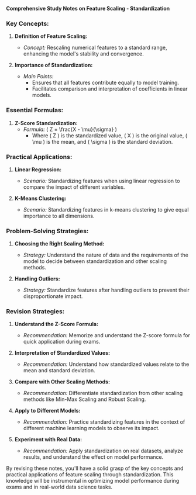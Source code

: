 **Comprehensive Study Notes on Feature Scaling - Standardization**

### Key Concepts:

1. **Definition of Feature Scaling:**
   - *Concept:* Rescaling numerical features to a standard range, enhancing the model's stability and convergence.

2. **Importance of Standardization:**
   - *Main Points:*
     - Ensures that all features contribute equally to model training.
     - Facilitates comparison and interpretation of coefficients in linear models.

### Essential Formulas:

1. **Z-Score Standardization:**
   - *Formula:* \( Z = \frac{X - \mu}{\sigma} \)
     - Where \( Z \) is the standardized value, \( X \) is the original value, \( \mu \) is the mean, and \( \sigma \) is the standard deviation.

### Practical Applications:

1. **Linear Regression:**
   - *Scenario:* Standardizing features when using linear regression to compare the impact of different variables.

2. **K-Means Clustering:**
   - *Scenario:* Standardizing features in k-means clustering to give equal importance to all dimensions.

### Problem-Solving Strategies:

1. **Choosing the Right Scaling Method:**
   - *Strategy:* Understand the nature of data and the requirements of the model to decide between standardization and other scaling methods.

2. **Handling Outliers:**
   - *Strategy:* Standardize features after handling outliers to prevent their disproportionate impact.

### Revision Strategies:

1. **Understand the Z-Score Formula:**
   - *Recommendation:* Memorize and understand the Z-score formula for quick application during exams.

2. **Interpretation of Standardized Values:**
   - *Recommendation:* Understand how standardized values relate to the mean and standard deviation.

3. **Compare with Other Scaling Methods:**
   - *Recommendation:* Differentiate standardization from other scaling methods like Min-Max Scaling and Robust Scaling.

4. **Apply to Different Models:**
   - *Recommendation:* Practice standardizing features in the context of different machine learning models to observe its impact.

5. **Experiment with Real Data:**
   - *Recommendation:* Apply standardization on real datasets, analyze results, and understand the effect on model performance.

By revising these notes, you'll have a solid grasp of the key concepts and practical applications of feature scaling through standardization. This knowledge will be instrumental in optimizing model performance during exams and in real-world data science tasks.